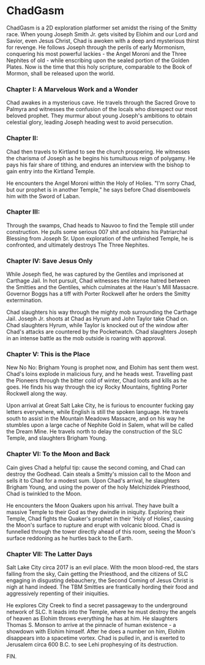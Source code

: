 # ChadGasm

ChadGasm is a 2D exploration platformer set amidst the rising of the Smitty race. When young Joseph Smith Jr. gets visited by Elohim and our Lord and Savior, even Jesus Christ, Chad is awoken with a deep and mysterious thirst for revenge. He follows Joseph through the perils of early Mormonism, conquering his most powerful lackies - the Angel Moroni and the Three Nephites of old - while enscribing upon the sealed portion of the Golden Plates. Now is the time that this holy scripture, comparable to the Book of Mormon, shall be released upon the world.

### Chapter I: A Marvelous Work and a Wonder

Chad awakes in a mysterious cave. He travels through the Sacred Grove to Palmyra and witnesses the confusion of the locals who disrespect our most beloved prophet. They murmur about young Joseph's ambitions to obtain celestial glory, leading Joseph heading west to avoid persecution.

### Chapter II: 

Chad then travels to Kirtland to see the church prospering. He witnesses the charisma of Joseph as he begins his tumultuous reign of polygamy. He pays his fair share of tithing, and endures an interview with the bishop to gain entry into the Kirtland Temple.

He encounters the Angel Moroni within the Holy of Holies. "I'm sorry Chad, but our prophet is in another Temple," he says before Chad disembowels him with the Sword of Laban.

### Chapter III: 

Through the swamps, Chad heads to Nauvoo to find the Temple still under construction. He pulls some serious 007 shit and obtains his Patriarchal Blessing from Joseph Sr. Upon exploration of the unfinished Temple, he is confronted, and ultimately destroys The Three Nephites.

### Chapter IV: Save Jesus Only

While Joseph fled, he was captured by the Gentiles and imprisoned at Carthage Jail. In hot pursuit, Chad witnesses the intense hatred between the Smitties and the Gentiles, which culminates at the Haun's Mill Massacre. Governor Boggs has a tiff with Porter Rockwell after he orders the Smitty extermination.

Chad slaughters his way through the mighty mob surrounding the Carthage Jail. Joseph Jr. shoots at Chad as Hyrum and John Taylor take Chad on. Chad slaughters Hyrum, while Taylor is knocked out of the window after Chad's attacks are countered by the Pocketwatch. Chad slaughters Joseph in an intense battle as the mob outside is roaring with approval.

### Chapter V: This is the Place

New No No: Brigham Young is prophet now, and Elohim has sent them west. Chad's loins explode in malicious fury, and he heads west. Travelling past the Pioneers through the bitter cold of winter, Chad loots and kills as he goes. He finds his way through the icy Rocky Mountains, fighting Porter Rockwell along the way.

Upon arrival at Great Salt Lake City, he is furious to encounter fucking gay letters everywhere, while English is still the spoken language. He travels south to assist in the Mountain Meadows Massacre, and on his way he stumbles upon a large cache of Nephite Gold in Salem, what will be called the Dream Mine. He travels north to delay the construction of the SLC Temple, and slaughters Brigham Young.

### Chapter VI: To the Moon and Back

Cain gives Chad a helpful tip: cause the second coming, and Chad can destroy the Godhead. Cain steals a Smitty's mission call to the Moon and sells it to Chad for a modest sum. Upon Chad's arrival, he slaughters Brigham Young, and using the power of the holy Melchizidek Priesthood, Chad is twinkled to the Moon.

He encounters the Moon Quakers upon his arrival. They have built a massive Temple to their God as they dwindle in iniquity. Exploring their Temple, Chad fights the Quaker's prophet in their 'Holy of Holies', causing the Moon's surface to rupture and erupt with volcanic blood. Chad is funnelled through the tower directly ahead of this room, seeing the Moon's surface reddoning as he hurtles back to the Earth.

### Chapter VII: The Latter Days

Salt Lake City circa 2017 is an evil place. With the moon blood-red, the stars falling from the sky, Cain getting the Priesthood, and the citizens of SLC engaging in disgusting debauchery, the Second Coming of Jesus Christ is nigh at hand indeed. The TBM Smitties are frantically hording their food and aggressively repenting of their iniquities.

He explores City Creek to find a secret passageway to the underground network of SLC. It leads into the Temple, where he must destroy the angels of heaven as Elohim throws everything he has at him. He slaughters Thomas S. Monson to arrive at the pinnacle of human existence - a showdown with Elohim himself. After he does a number on him, Elohim disappears into a spacetime vortex. Chad is pulled in, and is exerted to Jerusalem circa 600 B.C. to see Lehi prophesying of its destruction.

FIN.
